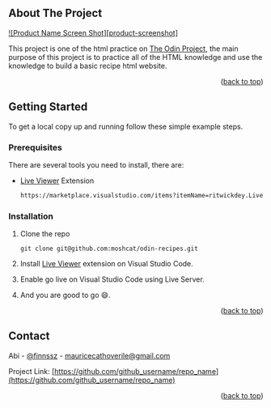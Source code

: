 
<!-- ABOUT THE PROJECT -->
## About The Project

[![Product Name Screen Shot][product-screenshot]](https://example.com)

This project is one of the html practice on [The Odin Project](https://www.theodinproject.com/), the main purpose of this project is to practice all of the HTML knowledge and use the knowledge to build a basic recipe html website.
<p align="right">(<a href="#readme-top">back to top</a>)</p>


<!-- GETTING STARTED -->
## Getting Started
To get a local copy up and running follow these simple example steps.

### Prerequisites

There are several tools you need to install, there are:
* [Live Viewer](https://marketplace.visualstudio.com/items?itemName=ritwickdey.LiveServer) Extension
  ```sh
  https://marketplace.visualstudio.com/items?itemName=ritwickdey.LiveServer
  ```


<!-- INSTALLATION -->
### Installation

1. Clone the repo
   ```git
   git clone git@github.com:moshcat/odin-recipes.git
   ```
2. Install [Live Viewer](https://marketplace.visualstudio.com/items?itemName=ritwickdey.LiveServer) extension on Visual Studio Code.
   	
3. Enable go live on Visual Studio Code using Live Server.
4. And you are good to go 😄.
<p align="right">(<a href="#readme-top">back to top</a>)</p>


<!-- CONTACT -->
## Contact

Abi - [@finnssz](https://instagram.com/finnssz) - mauricecathoverile@gmail.com

Project Link: [https://github.com/github_username/repo_name](https://github.com/github_username/repo_name)


<p align="right">(<a href="#readme-top">back to top</a>)</p>

